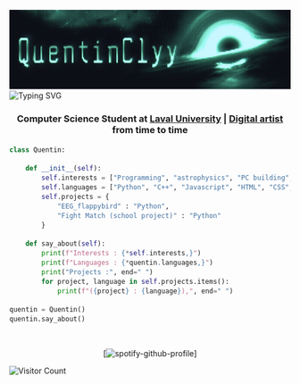 ![img](https://github.com/QuentinClyy/QuentinClyy/blob/main/assets/QuentinClyy.png)  
![Typing SVG](https://readme-typing-svg.demolab.com?font=Share+Tech+Mono&size=80&pause=700&color=20FF91&center=true&width=1906&height=150&lines=echo+%27Hi%2C+my+name+is+Quentin%27;echo+%27Welcome+to+my+GitHub%27)  

<h3 align=center>
  <p>Computer Science Student at <a href="https://www.ulaval.ca">Laval University</a> |  <a href=https://www.instagram.com/quentinsshit/>Digital artist</a> from time to time</p>
</h3>
  
```python
class Quentin:

    def __init__(self):
        self.interests = ["Programming", "astrophysics", "PC building", "Digital Art", "Video Games"]
        self.languages = ["Python", "C++", "Javascript", "HTML", "CSS", "MySQL"]
        self.projects = {
            "EEG_flappybird" : "Python",
            "Fight Match (school project)" : "Python"
        }
    
    def say_about(self):
        print(f"Interests : {*self.interests,}")
        print(f"Languages : {*quentin.languages,}")
        print("Projects :", end=" ")
        for project, language in self.projects.items():
            print(f"({project} : {language}),", end=" ")

quentin = Quentin()
quentin.say_about()
```
&nbsp;<div align=center>
  [![spotify-github-profile](https://spotify-github-profile.kittinanx.com/api/view?uid=awyeahhhh&cover_image=true&theme=novatorem&show_offline=false&background_color=121212&interchange=false&bar_color=36dd87&bar_color_cover=false)]
</div>

![Visitor Count](https://profile-counter.glitch.me/QuentinClyy/count.svg)  
